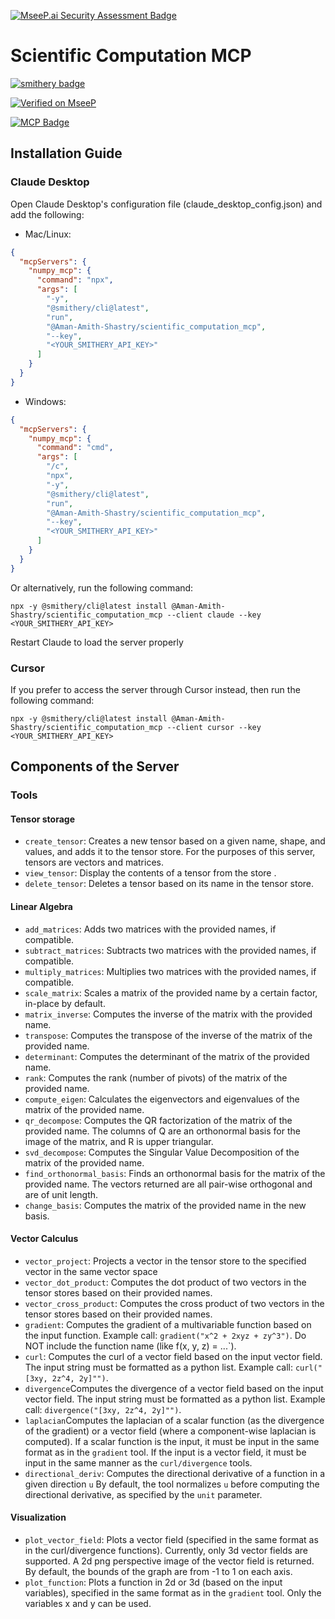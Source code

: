 [![MseeP.ai Security Assessment Badge](https://mseep.net/pr/aman-amith-shastry-scientific-computation-mcp-badge.png)](https://mseep.ai/app/aman-amith-shastry-scientific-computation-mcp)

# Scientific Computation MCP

[![smithery badge](https://smithery.ai/badge/@Aman-Amith-Shastry/scientific_computation_mcp)](https://smithery.ai/server/@Aman-Amith-Shastry/scientific_computation_mcp)

[![Verified on MseeP](https://mseep.ai/badge.svg)](https://mseep.ai/app/5927ad38-70f6-4f5b-9778-e61ec902d735)

[![MCP Badge](https://lobehub.com/badge/mcp-full/aman-amith-shastry-scientific_computation_mcp)](https://lobehub.com/mcp/aman-amith-shastry-scientific_computation_mcp)

## Installation Guide

### Claude Desktop

Open Claude Desktop's configuration file (claude_desktop_config.json) and add the following:

- Mac/Linux: 
```json
{
  "mcpServers": {
    "numpy_mcp": {
      "command": "npx",
      "args": [
        "-y",
        "@smithery/cli@latest",
        "run",
        "@Aman-Amith-Shastry/scientific_computation_mcp",
        "--key",
        "<YOUR_SMITHERY_API_KEY>"
      ]
    }
  }
}
```

- Windows:
```json
{
  "mcpServers": {
    "numpy_mcp": {
      "command": "cmd",
      "args": [
        "/c",
        "npx",
        "-y",
        "@smithery/cli@latest",
        "run",
        "@Aman-Amith-Shastry/scientific_computation_mcp",
        "--key",
        "<YOUR_SMITHERY_API_KEY>"
      ]
    }
  }
}
```

Or alternatively, run the following command:
```commandline
npx -y @smithery/cli@latest install @Aman-Amith-Shastry/scientific_computation_mcp --client claude --key <YOUR_SMITHERY_API_KEY>
```

Restart Claude to load the server properly

### Cursor

If you prefer to access the server through Cursor instead, then run the following command:
```commandline
npx -y @smithery/cli@latest install @Aman-Amith-Shastry/scientific_computation_mcp --client cursor --key <YOUR_SMITHERY_API_KEY>
```

## Components of the Server

### Tools

#### Tensor storage
- ```create_tensor```: Creates a new tensor based on a given name, shape, and values, and adds it to the tensor store. For the purposes of this server, tensors are vectors and matrices.
- ```view_tensor```: Display the contents of a tensor from the store .
- ```delete_tensor```: Deletes a tensor based on its name in the tensor store.

#### Linear Algebra
- ```add_matrices```: Adds two matrices with the provided names, if compatible.
- ```subtract_matrices```: Subtracts two matrices with the provided names, if compatible.
- ```multiply_matrices```: Multiplies two matrices with the provided names, if compatible.
- ```scale_matrix```: Scales a matrix of the provided name by a certain factor, in-place by default.
- ```matrix_inverse```: Computes the inverse of the matrix with the provided name.
- ```transpose```: Computes the transpose of the inverse of the matrix of the provided name.
- ```determinant```: Computes the determinant of the matrix of the provided name.
- ```rank```: Computes the rank (number of pivots) of the matrix of the provided name.
- ```compute_eigen```: Calculates the eigenvectors and eigenvalues of the matrix of the provided name.
- ```qr_decompose```: Computes the QR factorization of the matrix of the provided name. The columns of Q are an orthonormal basis for the image of the matrix, and R is upper triangular.
- ```svd_decompose```: Computes the Singular Value Decomposition of the matrix of the provided name.
- ```find_orthonormal_basis```: Finds an orthonormal basis for the matrix of the provided name. The vectors returned are all pair-wise orthogonal and are of unit length.
- ```change_basis```: Computes the matrix of the provided name in the new basis.

#### Vector Calculus
- ```vector_project```: Projects a vector in the tensor store to the specified vector in the same vector space
- ```vector_dot_product```: Computes the dot product of two vectors in the tensor stores based on their provided names.
- ```vector_cross_product```: Computes the cross product of two vectors in the tensor stores based on their provided names.
- ```gradient```: Computes the gradient of a multivariable function based on the input function. Example call: ```gradient("x^2 + 2xyz + zy^3")```. Do NOT include the function name (like f(x, y, z) = ...`).
- ```curl```: Computes the curl of a vector field based on the input vector field. The input string must be formatted as a python list. Example call: ```curl("[3xy, 2z^4, 2y]"")```.
- ```divergence```Computes the divergence of a vector field based on the input vector field. The input string must be formatted as a python list. Example call: ```divergence("[3xy, 2z^4, 2y]"")```.
- ```laplacian```Computes the laplacian of a scalar function (as the divergence of the gradient) or a vector field (where a component-wise laplacian is computed). If a scalar function is the input, it must be input in the same format as in the ```gradient``` tool. If the input is a vector field, it must be input in the same manner as the ```curl/divergence``` tools.
- ```directional_deriv```: Computes the directional derivative of a function in a given direction ```u``` By default, the tool normalizes ```u``` before computing the directional derivative, as specified by the ```unit``` parameter.

#### Visualization
- ```plot_vector_field```: Plots a vector field (specified in the same format as in the curl/divergence functions). Currently, only 3d vector fields are supported. A 2d png perspective image of the vector field is returned. By default, the bounds of the graph are from -1 to 1 on each axis.
- ```plot_function```: Plots a function in 2d or 3d (based on the input variables), specified in the same format as in the ```gradient``` tool. Only the variables x and y can be used.
